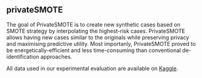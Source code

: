 ## privateSMOTE

The goal of PrivateSMOTE is to create new synthetic cases based on SMOTE strategy by interpolating the highest-risk cases. PrivateSMOTE allows having new cases similar to the originals while preserving privacy and maximising predictive utility. Most importanly, PrivateSMOTE proved to be energetically-efficient and less time-consuming than conventional de-identification approaches.

All data used in our experimental evaluation are available on [Kaggle](https://tinyurl.com/2p8xaey2.).